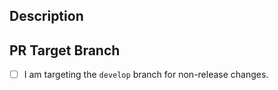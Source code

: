 ## Description
<!-- Please include a summary of the change and which issue is fixed. -->

## PR Target Branch

- [ ] I am targeting the `develop` branch for non-release changes.
